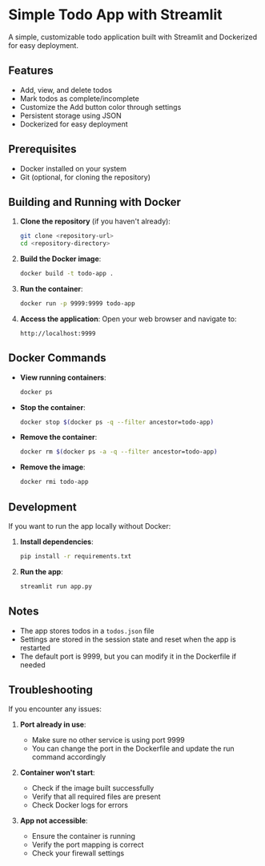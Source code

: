 # Simple Todo App with Streamlit

A simple, customizable todo application built with Streamlit and Dockerized for easy deployment.

## Features

- Add, view, and delete todos
- Mark todos as complete/incomplete
- Customize the Add button color through settings
- Persistent storage using JSON
- Dockerized for easy deployment

## Prerequisites

- Docker installed on your system
- Git (optional, for cloning the repository)

## Building and Running with Docker

1. **Clone the repository** (if you haven't already):
   ```bash
   git clone <repository-url>
   cd <repository-directory>
   ```

2. **Build the Docker image**:
   ```bash
   docker build -t todo-app .
   ```

3. **Run the container**:
   ```bash
   docker run -p 9999:9999 todo-app
   ```

4. **Access the application**:
   Open your web browser and navigate to:
   ```
   http://localhost:9999
   ```

## Docker Commands

- **View running containers**:
  ```bash
  docker ps
  ```

- **Stop the container**:
  ```bash
  docker stop $(docker ps -q --filter ancestor=todo-app)
  ```

- **Remove the container**:
  ```bash
  docker rm $(docker ps -a -q --filter ancestor=todo-app)
  ```

- **Remove the image**:
  ```bash
  docker rmi todo-app
  ```

## Development

If you want to run the app locally without Docker:

1. **Install dependencies**:
   ```bash
   pip install -r requirements.txt
   ```

2. **Run the app**:
   ```bash
   streamlit run app.py
   ```

## Notes

- The app stores todos in a `todos.json` file
- Settings are stored in the session state and reset when the app is restarted
- The default port is 9999, but you can modify it in the Dockerfile if needed

## Troubleshooting

If you encounter any issues:

1. **Port already in use**:
   - Make sure no other service is using port 9999
   - You can change the port in the Dockerfile and update the run command accordingly

2. **Container won't start**:
   - Check if the image built successfully
   - Verify that all required files are present
   - Check Docker logs for errors

3. **App not accessible**:
   - Ensure the container is running
   - Verify the port mapping is correct
   - Check your firewall settings 